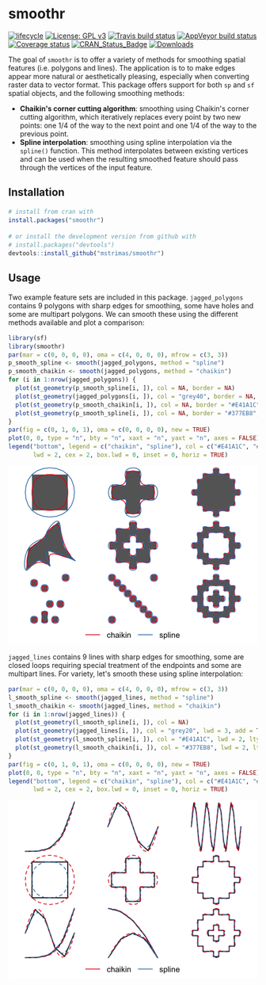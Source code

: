 
<!-- README.md is generated from README.Rmd. Please edit that file -->
smoothr
=======

[![lifecycle](https://img.shields.io/badge/lifecycle-experimental-orange.svg)](https://www.tidyverse.org/lifecycle/#experimental) [![License: GPL v3](https://img.shields.io/badge/License-GPL%20v3-blue.svg)](http://www.gnu.org/licenses/gpl-3.0) [![Travis build status](https://travis-ci.org/mstrimas/smoothr.svg?branch=master)](https://travis-ci.org/mstrimas/smoothr) [![AppVeyor build status](https://ci.appveyor.com/api/projects/status/github/mstrimas/smoothr?branch=master&svg=true)](https://ci.appveyor.com/project/mstrimas/smoothr) [![Coverage status](https://codecov.io/gh/mstrimas/smoothr/branch/master/graph/badge.svg)](https://codecov.io/github/mstrimas/smoothr?branch=master) [![CRAN\_Status\_Badge](http://www.r-pkg.org/badges/version/smoothr)](https://cran.r-project.org/package=smoothr) [![Downloads](http://cranlogs.r-pkg.org/badges/grand-total/smoothr?color=brightgreen)](http://www.r-pkg.org/pkg/smoothr)

The goal of `smoothr` is to offer a variety of methods for smoothing spatial features (i.e. polygons and lines). The application is to to make edges appear more natural or aesthetically pleasing, especially when converting raster data to vector format. This package offers support for both `sp` and `sf` spatial objects, and the following smoothing methods:

-   **Chaikin's corner cutting algorithm**: smoothing using Chaikin's corner cutting algorithm, which iteratively replaces every point by two new points: one 1/4 of the way to the next point and one 1/4 of the way to the previous point.
-   **Spline interpolation**: smoothing using spline interpolation via the `spline()` function. This method interpolates between existing vertices and can be used when the resulting smoothed feature should pass through the vertices of the input feature.

Installation
------------

``` r
# install from cran with
install.packages("smoothr")

# or install the development version from github with
# install.packages("devtools")
devtools::install_github("mstrimas/smoothr")
```

Usage
-----

Two example feature sets are included in this package. `jagged_polygons` contains 9 polygons with sharp edges for smoothing, some have holes and some are multipart polygons. We can smooth these using the different methods available and plot a comparison:

``` r
library(sf)
library(smoothr)
par(mar = c(0, 0, 0, 0), oma = c(4, 0, 0, 0), mfrow = c(3, 3))
p_smooth_spline <- smooth(jagged_polygons, method = "spline")
p_smooth_chaikin <- smooth(jagged_polygons, method = "chaikin")
for (i in 1:nrow(jagged_polygons)) {
  plot(st_geometry(p_smooth_spline[i, ]), col = NA, border = NA)
  plot(st_geometry(jagged_polygons[i, ]), col = "grey40", border = NA, add = TRUE)
  plot(st_geometry(p_smooth_chaikin[i, ]), col = NA, border = "#E41A1C", lwd = 2, add = TRUE)
  plot(st_geometry(p_smooth_spline[i, ]), col = NA, border = "#377EB8", lwd = 2, add = TRUE)
}
par(fig = c(0, 1, 0, 1), oma = c(0, 0, 0, 0), new = TRUE)
plot(0, 0, type = "n", bty = "n", xaxt = "n", yaxt = "n", axes = FALSE)
legend("bottom", legend = c("chaikin", "spline"), col = c("#E41A1C", "#377EB8"),
       lwd = 2, cex = 2, box.lwd = 0, inset = 0, horiz = TRUE)
```

![](README-smooth-polygons-1.png)

`jagged_lines` contains 9 lines with sharp edges for smoothing, some are closed loops requiring special treatment of the endpoints and some are multipart lines. For variety, let's smooth these using spline interpolation:

``` r
par(mar = c(0, 0, 0, 0), oma = c(4, 0, 0, 0), mfrow = c(3, 3))
l_smooth_spline <- smooth(jagged_lines, method = "spline")
l_smooth_chaikin <- smooth(jagged_lines, method = "chaikin")
for (i in 1:nrow(jagged_lines)) {
  plot(st_geometry(l_smooth_spline[i, ]), col = NA)
  plot(st_geometry(jagged_lines[i, ]), col = "grey20", lwd = 3, add = TRUE)
  plot(st_geometry(l_smooth_spline[i, ]), col = "#E41A1C", lwd = 2, lty = 2, add = TRUE)
  plot(st_geometry(l_smooth_chaikin[i, ]), col = "#377EB8", lwd = 2, lty = 2, add = TRUE)
}
par(fig = c(0, 1, 0, 1), oma = c(0, 0, 0, 0), new = TRUE)
plot(0, 0, type = "n", bty = "n", xaxt = "n", yaxt = "n", axes = FALSE)
legend("bottom", legend = c("chaikin", "spline"), col = c("#E41A1C", "#377EB8"),
       lwd = 2, cex = 2, box.lwd = 0, inset = 0, horiz = TRUE)
```

![](README-smooth-lines-1.png)
